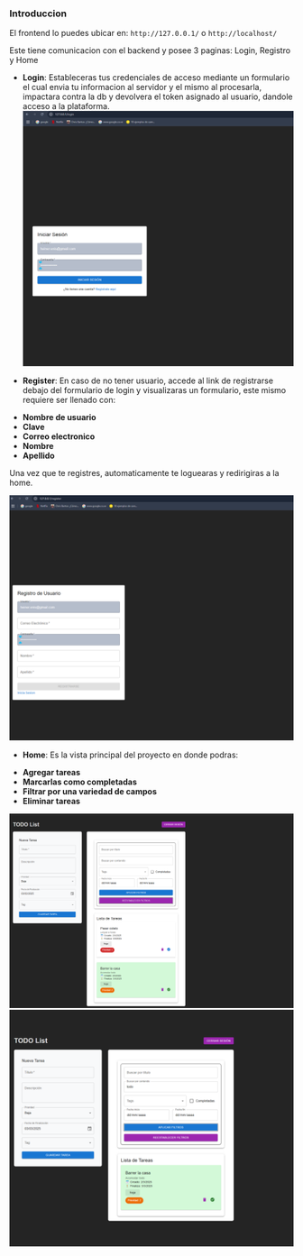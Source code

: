 ### Introduccion

El frontend lo puedes ubicar en: ```http://127.0.0.1/``` o ```http://localhost/```

Este tiene comunicacion con el backend y posee 3 paginas: Login, Registro y Home

* **Login**: Estableceras tus credenciales de acceso mediante un formulario el cual envia tu informacion al servidor y el mismo al procesarla, impactara contra la db y devolvera el token asignado al usuario, dandole acceso a la plataforma.
![login.png](images/login.png)

  
* **Register**: En caso de no tener usuario, accede al link de registrarse debajo del formulario de login y visualizaras un formulario, este mismo requiere ser llenado con:
- **Nombre de usuario**
- **Clave**
- **Correo electronico**
- **Nombre**
- **Apellido**

Una vez que te registres, automaticamente te loguearas y redirigiras a la home.

![register.png](images/register.png)

* **Home**: Es la vista principal del proyecto en donde podras:
- **Agregar tareas**
- **Marcarlas como completadas**
- **Filtrar por una variedad de campos**
- **Eliminar tareas**

![home.png](images/home.png)
![home_2.png](images/home_2.png)